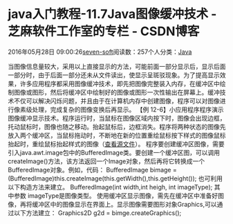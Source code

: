 
# java入门教程-11.7Java图像缓冲技术 -  芝麻软件工作室的专栏 - CSDN博客


2016年05月28日 09:00:26[seven-soft](https://me.csdn.net/softn)阅读数：257个人分类：[Java																](https://blog.csdn.net/softn/article/category/6242590)



当图像信息量较大，采用以上直接显示的方法，可能前面一部分显示后，显示后面一部分时，由于后面一部分还未从文件读出，使显示呈斑驳现象。为了提高显示效果，许多应用程序都采用图像缓冲技术，即先把图像完整装入内存，在缓冲区中绘制图像或图形，然后将缓冲区中绘制好的图像或图形一次性输出在屏幕上。缓冲技术不仅可以解决闪烁问题，并且由于在计算机内存中创建图像，程序可以对图像进行像素级处理，完成复杂的图像变换后再显示。
【例 12-6】小应用程序程序演示图像缓冲显示技术。程序运行时，当鼠标在图像区域内按下时，图像会出现边框，托动鼠标时，图像也随之移动。抬起鼠标后，边框消失。程序将两种状态的图像先放入两个缓冲区，当鼠标拖动时，不断地在新的位置重绘鼠标按下样式的图像鼠标抬起时，重绘鼠标抬起样式的图像（[查看源文件](http://www.weixueyuan.net/uploads/code/java/rumen/12-6.txt)）。
程序要创建缓冲区图像，需要引入java.awt.image包中的BufferedImage类。要创建一个缓冲区图，可以调用createImage()方法，该方法返回一个Image对象，然后再将它转换成一个BufferedImage对象。例如，代码：
BufferedImage bimage = (BufferedImage)this.createImage(this.getWidth(),this.getHeight());
也可利用以下构造方法来建立。
BufferedImage(int width,int heigh, int imageType);
其中参数 imageType是图像类型。
使用缓冲区显示图像，需先在缓冲区中准备好图像，再将缓冲区中的图像显示在界面上。显示图像需要图形对象Graphics,可以通过以下方法建立：
Graphics2D g2d = bimge.createGraphics();

